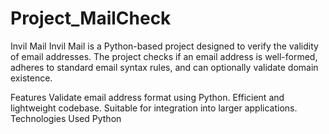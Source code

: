 # Project_MailCheck
Invil Mail
Invil Mail is a Python-based project designed to verify the validity of email addresses. The project checks if an email address is well-formed, adheres to standard email syntax rules, and can optionally validate domain existence.

Features
Validate email address format using Python.
Efficient and lightweight codebase.
Suitable for integration into larger applications.
Technologies Used
Python
